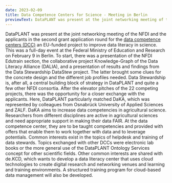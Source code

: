 ```yaml
---
date: 2023-02-09
title: Data Competence Centers for Science - Meeting in Berlin
previewText: DataPLANT was present at the joint networking meeting of the NFDI and the applicants in the second grant application round for the data competence centers (DCC) an EU-funded project to improve data literacy in science. This was a full-day event at the Federal Ministry of Education and Research on February 9 in Berlin. To start, there was a presentation of the NFDI Edutrain section, the collaborative project Knowledge-Graph of the Data Literacy Alliance (DALIA), and a presentation...
---
```

DataPLANT was present at the joint networking meeting of the NFDI and the applicants in the second grant application round for the [data competence centers (DCC)](https://www.bildung-forschung.digital/digitalezukunft/de/wissen/Datenkompetenzen/datenkompetenzzentren_f%C3%BCr_die_wissenschaft_ordner/datenkompetenzzentren_fuer_die_wissenschaft_node.html) an EU-funded project to improve data literacy in science. This was a full-day event at the Federal Ministry of Education and Research on February 9 in Berlin. To start, there was a presentation of the NFDI Edutrain section, the collaborative project Knowledge-Graph of the Data Literacy Alliance (DALIA), and a presentation of results and findings from the Data Stewardship DataStew project. The latter brought some clues for the concrete design and the different job profiles needed. Data Stewardship is, after all, a central building block of strategy in DataPLANT and quite a few other NFDI consortia.  After the elevator pitches of the 22 competing projects, there was the opportunity for a closer exchange with the applicants. Here, DataPLANT particularly matched DaKA, which was represented by colleagues from Osnabrück University of Applied Sciences and ZALF. DaKA aims to increase data competencies in agricultural science. Researchers from different disciplines are active in agricultural sciences and need appropriate support in making their data FAIR. At the data competence center, they are to be taught competencies and provided with offers that enable them to work together with data and to leverage potentials. Common interests exist in the topics of helpdesk and training of data stewards. Topics exchanged with other DCCs were electronic lab books or the more general use of the DataPLANT Ontology Services concept for other scientific fields. Other common interests are shared with de.KCD, which wants to develop a data literacy center that uses cloud technologies to create digital research and networking venues and learning and training environments. A structured training program for cloud-based data management will also be developed. 
